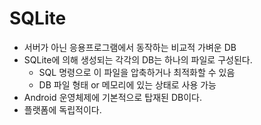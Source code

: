 # SQLite

- 서버가 아닌 응용프로그램에서 동작하는 비교적 가벼운 DB
- SQLite에 의해 생성되는 각각의 DB는 하나의 파일로 구성된다.
    - SQL 명령으로 이 파일을 압축하거나 최적화할 수 있음
    - DB 파일 형태 or 메모리에 있는 상태로 사용 가능
- Android 운영체제에 기본적으로 탑재된 DB이다.
- 플랫폼에 독립적이다.